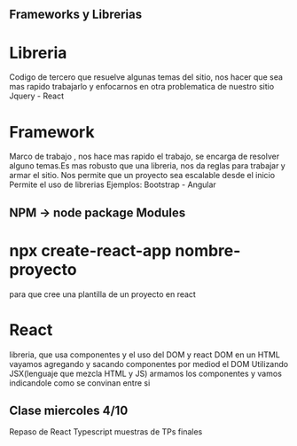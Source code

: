 ## Frameworks y Librerias

# Libreria 
Codigo de tercero que resuelve algunas temas del sitio, nos hacer que sea mas rapido trabajarlo y enfocarnos en otra problematica de nuestro sitio 
Jquery - React

# Framework

Marco de trabajo , nos hace mas rapido el trabajo, se encarga de resolver alguno temas.Es mas robusto que una libreria, nos da reglas para trabajar y armar el sitio.
Nos permite que un proyecto sea escalable desde el inicio
Permite el uso de librerias
Ejemplos:
Bootstrap - Angular 

## NPM -> node package Modules

# npx create-react-app nombre-proyecto
para que cree una plantilla de un proyecto en react

# React
libreria, que usa componentes y el uso del DOM y react DOM
en un HTML vayamos agregando y sacando componentes por mediod el DOM 
Utilizando JSX(lenguaje que mezcla HTML y JS) armamos los componentes y vamos indicandole como se convinan entre si

## Clase miercoles 4/10

Repaso de React
Typescript
muestras de TPs finales 